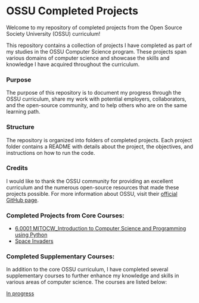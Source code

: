 # OSSU Completed Projects

Welcome to my repository of completed projects from the Open Source Society University (OSSU) curriculum!

This repository contains a collection of projects I have completed as part of my studies in the OSSU Computer Science program. These projects span various domains of computer science and showcase the skills and knowledge I have acquired throughout the curriculum.

### Purpose

The purpose of this repository is to document my progress through the OSSU curriculum, share my work with potential employers, collaborators, and the open-source community, and to help others who are on the same learning path.


### Structure

The repository is organized into folders of completed projects. Each project folder contains a README with details about the project, the objectives, and instructions on how to run the code.

### Credits

I would like to thank the OSSU community for providing an excellent curriculum and the numerous open-source resources that made these projects possible. For more information about OSSU, visit their [official GitHub page](github.com/ossu/computer-science).

### Completed Projects from Core Courses: 
- [6.0001 MITOCW_Introduction to Computer Science and Programming using Python](./6.0001-assignments-solutions/)
- [Space Invaders](./Space%20Invaders/)


### Completed Supplementary Courses:

In addition to the core OSSU curriculum, I have completed several supplementary courses to further enhance my knowledge and skills in various areas of computer science. The courses are listed below:

[In progress](#)
